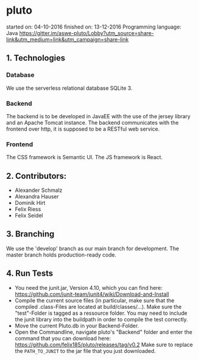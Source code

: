 # pluto

started on: 04-10-2016
finished on: 13-12-2016
Programming language: Java
https://gitter.im/aswe-pluto/Lobby?utm_source=share-link&utm_medium=link&utm_campaign=share-link


## 1. Technologies
### Database
We use the serverless relational database SQLite 3.

### Backend
The backend is to be developed in JavaEE with the use of the jersey library and an Apache Tomcat instance.
The backend communicates with the frontend over http, it is supposed to be a RESTful web service. 

### Frontend
The CSS framework is Semantic UI. The JS framework is React.


## 2. Contributors:
- Alexander Schmalz
- Alexandra Hauser
- Dominik Hirt
- Felix Riess
- Felix Seidel

## 3. Branching
We use the 'develop' branch as our main branch for development. The master branch holds production-ready code.

## 4. Run Tests
- You need the junit.jar, Version 4.10, which you can find here: https://github.com/junit-team/junit4/wiki/Download-and-Install
- Compile the current source files (in particular, make sure that the compiled .class-Files are located at build/classes/...). Make sure the "test"-Folder is tagged as a ressource folder. You may need to include the junit library into the buildpath in order to compile the test correctly.
- Move the current Pluto.db in your Backend-Folder.
- Open the Commandline, navigate pluto's "Backend" folder and enter the command that you can download here: https://github.com/felix185/pluto/releases/tag/v0.2 Make sure to replace the `PATH_TO_JUNIT` to the jar file that you just downloaded.


